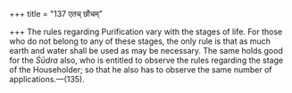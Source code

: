 +++
title = "137 एतच् छौचम्"

+++
The rules regarding Purification vary with the stages of life. For those
who do not belong to any of these stages, the only rule is that as much
earth and water shall be used as may be necessary. The same holds good
for the *Śūdra* also, who is entitled to observe the rules regarding the
stage of the Householder; so that he also has to observe the same number
of applications.—(135).


